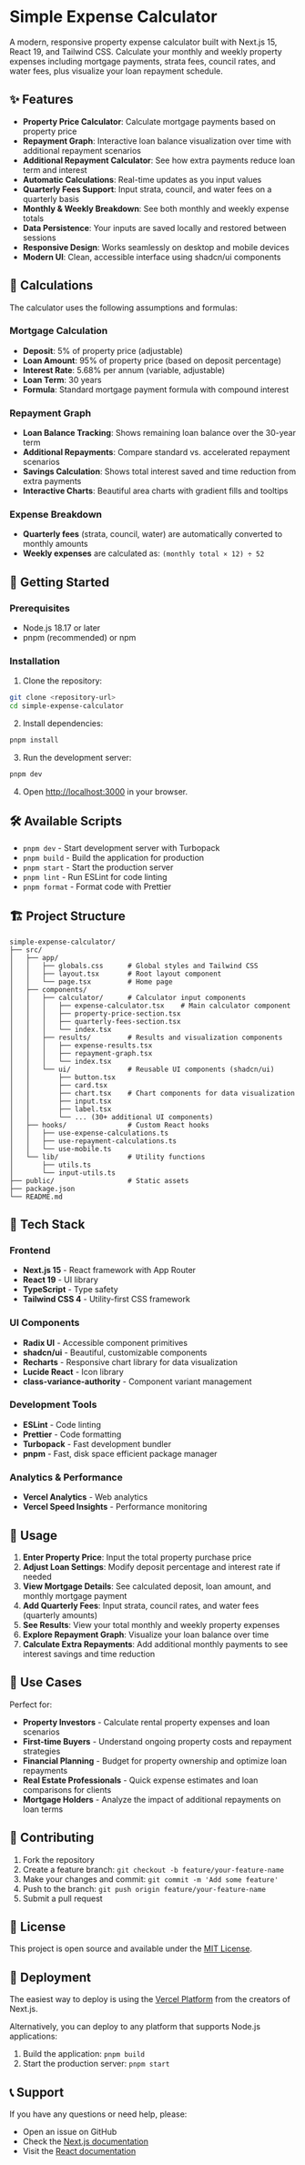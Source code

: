 # Simple Expense Calculator

A modern, responsive property expense calculator built with Next.js 15, React 19, and Tailwind CSS. Calculate your monthly and weekly property expenses including mortgage payments, strata fees, council rates, and water fees, plus visualize your loan repayment schedule.

## ✨ Features

- **Property Price Calculator**: Calculate mortgage payments based on property price
- **Repayment Graph**: Interactive loan balance visualization over time with additional repayment scenarios
- **Additional Repayment Calculator**: See how extra payments reduce loan term and interest
- **Automatic Calculations**: Real-time updates as you input values
- **Quarterly Fees Support**: Input strata, council, and water fees on a quarterly basis
- **Monthly & Weekly Breakdown**: See both monthly and weekly expense totals
- **Data Persistence**: Your inputs are saved locally and restored between sessions
- **Responsive Design**: Works seamlessly on desktop and mobile devices
- **Modern UI**: Clean, accessible interface using shadcn/ui components

## 🧮 Calculations

The calculator uses the following assumptions and formulas:

### Mortgage Calculation

- **Deposit**: 5% of property price (adjustable)
- **Loan Amount**: 95% of property price (based on deposit percentage)
- **Interest Rate**: 5.68% per annum (variable, adjustable)
- **Loan Term**: 30 years
- **Formula**: Standard mortgage payment formula with compound interest

### Repayment Graph

- **Loan Balance Tracking**: Shows remaining loan balance over the 30-year term
- **Additional Repayments**: Compare standard vs. accelerated repayment scenarios
- **Savings Calculation**: Shows total interest saved and time reduction from extra payments
- **Interactive Charts**: Beautiful area charts with gradient fills and tooltips

### Expense Breakdown

- **Quarterly fees** (strata, council, water) are automatically converted to monthly amounts
- **Weekly expenses** are calculated as: `(monthly total × 12) ÷ 52`

## 🚀 Getting Started

### Prerequisites

- Node.js 18.17 or later
- pnpm (recommended) or npm

### Installation

1. Clone the repository:

```bash
git clone <repository-url>
cd simple-expense-calculator
```

2. Install dependencies:

```bash
pnpm install
```

3. Run the development server:

```bash
pnpm dev
```

4. Open [http://localhost:3000](http://localhost:3000) in your browser.

## 🛠️ Available Scripts

- `pnpm dev` - Start development server with Turbopack
- `pnpm build` - Build the application for production
- `pnpm start` - Start the production server
- `pnpm lint` - Run ESLint for code linting
- `pnpm format` - Format code with Prettier

## 🏗️ Project Structure

```
simple-expense-calculator/
├── src/
│   ├── app/
│   │   ├── globals.css      # Global styles and Tailwind CSS
│   │   ├── layout.tsx       # Root layout component
│   │   └── page.tsx         # Home page
│   ├── components/
│   │   ├── calculator/      # Calculator input components
│   │   │   ├── expense-calculator.tsx    # Main calculator component
│   │   │   ├── property-price-section.tsx
│   │   │   ├── quarterly-fees-section.tsx
│   │   │   └── index.tsx
│   │   ├── results/         # Results and visualization components
│   │   │   ├── expense-results.tsx
│   │   │   ├── repayment-graph.tsx
│   │   │   └── index.tsx
│   │   └── ui/              # Reusable UI components (shadcn/ui)
│   │       ├── button.tsx
│   │       ├── card.tsx
│   │       ├── chart.tsx    # Chart components for data visualization
│   │       ├── input.tsx
│   │       ├── label.tsx
│   │       └── ... (30+ additional UI components)
│   ├── hooks/               # Custom React hooks
│   │   ├── use-expense-calculations.ts
│   │   ├── use-repayment-calculations.ts
│   │   └── use-mobile.ts
│   └── lib/                 # Utility functions
│       ├── utils.ts
│       └── input-utils.ts
├── public/                  # Static assets
├── package.json
└── README.md
```

## 🎨 Tech Stack

### Frontend

- **Next.js 15** - React framework with App Router
- **React 19** - UI library
- **TypeScript** - Type safety
- **Tailwind CSS 4** - Utility-first CSS framework

### UI Components

- **Radix UI** - Accessible component primitives
- **shadcn/ui** - Beautiful, customizable components
- **Recharts** - Responsive chart library for data visualization
- **Lucide React** - Icon library
- **class-variance-authority** - Component variant management

### Development Tools

- **ESLint** - Code linting
- **Prettier** - Code formatting
- **Turbopack** - Fast development bundler
- **pnpm** - Fast, disk space efficient package manager

### Analytics & Performance

- **Vercel Analytics** - Web analytics
- **Vercel Speed Insights** - Performance monitoring

## 📱 Usage

1. **Enter Property Price**: Input the total property purchase price
2. **Adjust Loan Settings**: Modify deposit percentage and interest rate if needed
3. **View Mortgage Details**: See calculated deposit, loan amount, and monthly mortgage payment
4. **Add Quarterly Fees**: Input strata, council rates, and water fees (quarterly amounts)
5. **See Results**: View your total monthly and weekly property expenses
6. **Explore Repayment Graph**: Visualize your loan balance over time
7. **Calculate Extra Repayments**: Add additional monthly payments to see interest savings and time reduction

## 🎯 Use Cases

Perfect for:

- **Property Investors** - Calculate rental property expenses and loan scenarios
- **First-time Buyers** - Understand ongoing property costs and repayment strategies
- **Financial Planning** - Budget for property ownership and optimize loan repayments
- **Real Estate Professionals** - Quick expense estimates and loan comparisons for clients
- **Mortgage Holders** - Analyze the impact of additional repayments on loan terms

## 🤝 Contributing

1. Fork the repository
2. Create a feature branch: `git checkout -b feature/your-feature-name`
3. Make your changes and commit: `git commit -m 'Add some feature'`
4. Push to the branch: `git push origin feature/your-feature-name`
5. Submit a pull request

## 📄 License

This project is open source and available under the [MIT License](LICENSE).

## 🚀 Deployment

The easiest way to deploy is using the [Vercel Platform](https://vercel.com/new) from the creators of Next.js.

Alternatively, you can deploy to any platform that supports Node.js applications:

1. Build the application: `pnpm build`
2. Start the production server: `pnpm start`

## 📞 Support

If you have any questions or need help, please:

- Open an issue on GitHub
- Check the [Next.js documentation](https://nextjs.org/docs)
- Visit the [React documentation](https://react.dev)
